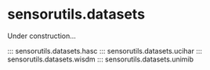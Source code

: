 # sensorutils.datasets

Under construction...

::: sensorutils.datasets.hasc
::: sensorutils.datasets.ucihar
::: sensorutils.datasets.wisdm
::: sensorutils.datasets.unimib

